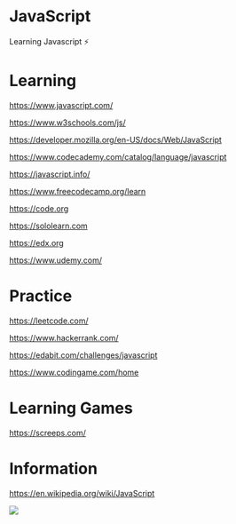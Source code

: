 # JavaScript
Learning Javascript ⚡️

# Learning
https://www.javascript.com/

https://www.w3schools.com/js/

https://developer.mozilla.org/en-US/docs/Web/JavaScript

https://www.codecademy.com/catalog/language/javascript

https://javascript.info/

https://www.freecodecamp.org/learn

https://code.org

https://sololearn.com

https://edx.org

https://www.udemy.com/

# Practice
https://leetcode.com/

https://www.hackerrank.com/

https://edabit.com/challenges/javascript

https://www.codingame.com/home

# Learning Games
https://screeps.com/

# Information
https://en.wikipedia.org/wiki/JavaScript

[![](https://img.shields.io/badge/Made%20With%20❤️%20By-r1-yellow)](https://github.com/r1)
